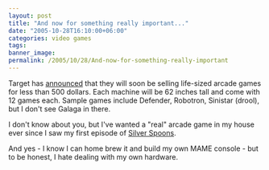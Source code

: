 ```yaml
---
layout: post
title: "And now for something really important..."
date: "2005-10-28T16:10:00+06:00"
categories: video games 
tags: 
banner_image: 
permalink: /2005/10/28/And-now-for-something-really-important
---
```


Target has <a href="http://www.mybiggames.com/index_files/page0007.htm">announced</a> that they will soon be selling life-sized arcade games for less than 500 dollars. Each machine will be 62 inches tall and come with 12 games each. Sample games include Defender, Robotron, Sinistar (drool), but I don't see Galaga in there.

I don't know about you, but I've wanted a "real" arcade game in my house ever since I saw my first episode of <a href="http://www.sitcomsonline.com/silverspoons.html">Silver Spoons</a>.

And yes - I know I can home brew it and build my own MAME console - but to be honest, I hate dealing with my own hardware.